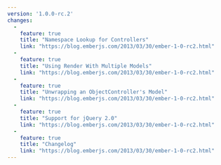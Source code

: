 ```yaml
---
version: '1.0.0-rc.2'
changes:
  -
    feature: true
    title: "Namespace Lookup for Controllers"
    link: "https://blog.emberjs.com/2013/03/30/ember-1-0-rc2.html"
  -
    feature: true
    title: "Using Render With Multiple Models"
    link: "https://blog.emberjs.com/2013/03/30/ember-1-0-rc2.html"
  -
    feature: true
    title: "Unwrapping an ObjectController's Model"
    link: "https://blog.emberjs.com/2013/03/30/ember-1-0-rc2.html"
  -
    feature: true
    title: "Support for jQuery 2.0"
    link: "https://blog.emberjs.com/2013/03/30/ember-1-0-rc2.html"
  -
    feature: true
    title: "Changelog"
    link: "https://blog.emberjs.com/2013/03/30/ember-1-0-rc2.html"
---
```

